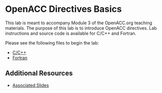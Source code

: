 OpenACC Directives Basics
=========================

This lab is meant to accompany Module 3 of the OpenACC.org teaching
materials. The purpose of this lab is to introduce OpenACC directives. Lab
instructions and source code is available for C/C++ and Fortran.

Please see the following files to begin the lab:

* [C/C++](English/C/README.md)
* [Fortran](English/Fortran/README.md)

Additional Resources
--------------------
* [Associated Slides](https://drive.google.com/open?id=167TYu_WGyZxtyI1NsK6IwB2HVfwpUh-d)
